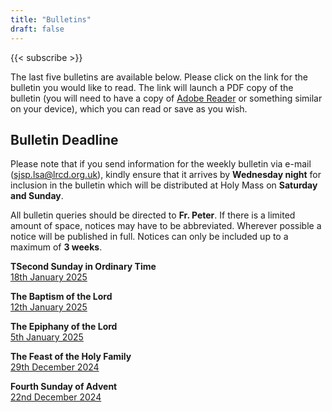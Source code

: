 ```yaml
---
title: "Bulletins"
draft: false
---
```


{{< subscribe >}}

The last five bulletins are available below. Please click on the link for the bulletin you would like to read. The link will launch a PDF copy of the bulletin (you will need to have a copy of [Adobe Reader](https://get.adobe.com/reader/) or something similar on your device), which you can read or save as you wish.

## Bulletin Deadline

Please note that if you send information for the weekly bulletin via e-mail ([sjsp.lsa@lrcd.org.uk](mailto:sjsp.lsa@lrcd.org.uk)), kindly ensure that it arrives by **Wednesday night** for inclusion in the bulletin which will be distributed at Holy Mass on **Saturday and Sunday**.

All bulletin queries should be directed to **Fr. Peter**. If there is a limited amount of space, notices may have to be abbreviated. Wherever possible a notice will be published in full. Notices can only be included up to a maximum of **3 weeks**.

**TSecond Sunday in Ordinary Time**  
[18th January 2025](/bulletins/Bulletin180125.pdf)  

**The Baptism of the Lord**  
[12th January 2025](/bulletins/Bulletin120125.pdf)  

**The Epiphany of the Lord**  
[5th January 2025](/bulletins/Bulletin050125.pdf)  

**The Feast of the Holy Family**  
[29th December 2024](/bulletins/Bulletin291224.pdf)

**Fourth Sunday of Advent**  
[22nd December 2024](/bulletins/Bulletin221224.pdf)

